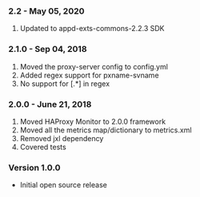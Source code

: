
### 2.2 - May 05, 2020
1. Updated to appd-exts-commons-2.2.3 SDK

### 2.1.0 - Sep 04, 2018
1. Moved the proxy-server config to config.yml
2. Added regex support for pxname-svname
3. No support for [.*] in regex
### 2.0.0 - June 21, 2018
1. Moved HAProxy Monitor to 2.0.0 framework
2. Moved all the metrics map/dictionary to metrics.xml
3. Removed jxl dependency
4. Covered tests

### Version 1.0.0

* Initial open source release 
